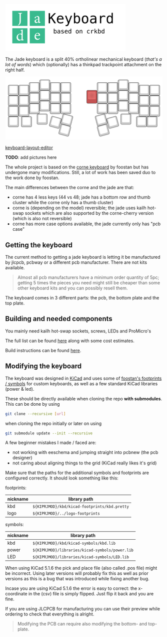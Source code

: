 <img src="./jdkbd_logo.svg" width="384px" alt="Jade keyboard (based on crkbd)" />

The Jade keyboard is a split 40% ortholinear mechanical keyboard (*that's a lot of words*) which
(optionally) has a thinkpad trackpoint attachment on the right half.

![keyboard layout](./keyboard-layout.svg)

[keyboard-layout-editor](http://www.keyboard-layout-editor.com/##@@_x:3&p=OEM&a:7%3B&=E&_x:6.5%3B&=I%3B&@_y:-0.75&x:2%3B&=W&_x:1%3B&=R&=T&_x:2.5%3B&=Y&=U&_x:1%3B&=O%3B&@_y:-0.75%3B&=&=Q&_x:10.5%3B&=P&=%3B&@_y:-0.5&x:3%3B&=D&_x:3.5&c=%23c45252&p=DSA&h2:1.25&l:true%3B&=&_x:2&c=%23cccccc&p=OEM%3B&=K%3B&@_y:-0.75&x:2%3B&=S&_x:1&n:true%3B&=F&=G&_x:2.5%3B&=H&_n:true%3B&=J&_x:1%3B&=L%3B&@_y:-0.75%3B&=&=A&_x:10.5%3B&=%5B&=%5D%3B&@_y:-0.5&x:3%3B&=C&_x:6.5%3B&=,%3B&@_y:-0.75&x:2%3B&=X&_x:1%3B&=V&=B&_x:2.5%3B&=N&=M&_x:1%3B&=.%3B&@_y:-0.75%3B&=&=Z&_x:10.5%3B&=-&=%3B&@_y:-0.25&x:2.75%3B&=&_x:7%3B&=%3B&@_y:-0.75%3B&=&_x:0.25%3B&=&_x:10%3B&=&=%3B&@_r:15&rx:7.25&ry:3.5&y:0.25&x:-2%3B&=%3B&@_y:-0.5&x:-3%3B&=%3B&@_ry:3.75&y:1&x:-2%3B&=%3B&@_r:-15&ry:3.5&y:0.25&x:1%3B&=%3B&@_y:-0.5&x:2%3B&=%3B&@_ry:3.75&y:1&x:1%3B&=)

**TODO**: add pictures here

The whole project is based on the [corne keyboard](https://github.com/foostan/crkbd) by foostan but
has undergone many modifications. Still, a lot of work has been saved duo to the work done
by foostan.

The main differences between the corne and the jade are that:
- corne has 4 less keys (44 vs 48; jade has a bottom row and thumb cluster while the corne only has
  a thumb cluster)
- corne is (depending on the model) reversible; the jade uses kailh hot-swap sockets which are also
  supported by the corne-cherry version (which is also not reversible)
- corne has more case options available, the jade currently only has "pcb case"

## Getting the keyboard

The current method to getting a jade keyboard is letting it be manufactured by jlcpcb, pcbway or a
different pcb manufacturer. There are not kits available.

> Almost all pcb manufacturers have a minimum order quantity of 5pc; getting 5 times the pieces you
> need might still be cheaper than some other keyboard kits and you can possibly resell them.

The keyboard comes in 3 different parts: the pcb, the bottom plate and the top plate.

## Building and needed components

You mainly need kailh hot-swap sockets, screws, LEDs and ProMicro's

The full list can be found [here](/components.md) along with some cost estimates.

Build instructions can be found [here](/build-instructions.md).

## Modifying the keyboard

The keyboard was designed in [KiCad](https://https://kicad-pcb.org/) and uses some of
[foostan's footprints / symbols](https://github.com/foostan/kbd) for custom keyboards, as well as a few
standard KiCad libraries (power & led).

These should be directly available when cloning the repo **with submodules**. This can be done by
using

```sh
git clone --recursive [url]
```

when cloning the repo initially or later on using

```sh
git submodule update --init --recursive
```

A few beginner mistakes I made / faced are:
- not working with eeschema and jumping straight into pcbnew (the pcb designer)
- not caring about aligning things to the grid (KiCad really likes it's grid)

Make sure that the paths for the additional symbols and footprints are configured correctly. It should
look something like this:

footprints: 

| nickname | library path                                    |
| -------- | ----------------------------------------------- |
| kbd      | `${KIPRJMOD}/kbd/kicad-footprints/kbd.pretty`   |
| logo     | `${KIPRJMOD}/../logo-footprints`                |

symbols:

| nickname | library path                                    |
| -------- | ----------------------------------------------- |
| kbd      | `${KIPRJMOD}/kbd/kicad-symbols/kbd.lib`         |
| power    | `${KIPRJMOD}/libraries/kicad-symbols/power.lib` |
| LED      | `${KIPRJMOD}/libraries/kicad-symbols/LED.lib`   |

When using KiCad 5.1.6 the pick and place file (also called .pos file) might be incorrect. Using
later versions will probably fix this as well as prior versions as this is a bug that was introduced
while fixing another bug.

Incase you are using KiCad 5.1.6 the error is easy to correct: the x-coordinate in the (csv) file is
simply flipped. Just flip it back and you are fine.

If you are using JLCPCB for manufacturing you can use their preview while ordering to check that everything
is alright. 

> Modifying the PCB can require also modifying the bottom- and top-plate.
